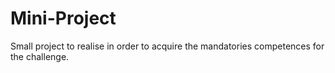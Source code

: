 # Mini-Project

Small project to realise in order to acquire the mandatories competences for the challenge.
